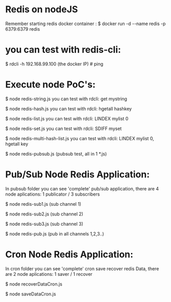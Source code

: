 # Redis on nodeJS
Remember starting redis docker container :
  $ docker run -d --name redis -p 6379:6379 redis

# you can test with redis-cli: 
   $ rdcli -h 192.168.99.100  (the docker IP)
       # ping      

# Execute node PoC's:

$ node redis-string.js 
      you can test with rdcli:   get mystring

$ node redis-hash.js 
    you can test with rdcli:   hgetall hashkey

$ node redis-list.js 
    you can test with rdcli:  LINDEX mylist 0

$ node redis-set.js 
    you can test with rdcli:  SDIFF myset

$ node redis-multi-hash-list.js 
    you can test with rdcli:  LINDEX mylist 0, hgetall key

$ node redis-pubsub.js (pubsub test, all in 1 *.js)

# Pub/Sub Node Redis Application:

In pubsub folder you can see 'complete' pub/sub application, there are 4 node aplications:  1 publicator / 3 subscribers

$ node redis-sub1.js (sub channel 1)

$ node redis-sub2.js (sub channel 2)

$ node redis-sub3.js (sub channel 3)

$ node redis-pub.js (pub in all channels 1,2,3..)

# Cron Node Redis Application:
In cron folder you can see 'complete' cron save recover redis Data, there are 2 node aplications:  1 saver / 1 recover

$ node recoverDataCron.js 

$ node saveDataCron.js 